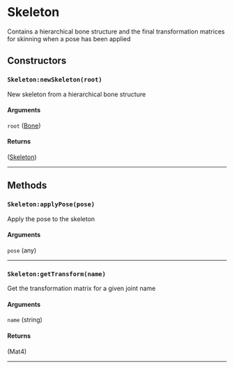 # Skeleton
Contains a hierarchical bone structure and the final transformation matrices for skinning when a pose has been applied
## Constructors
### `Skeleton:newSkeleton(root)`
New skeleton from a hierarchical bone structure
#### Arguments
`root` ([Bone](https://3dreamengine.github.io/3DreamEngine/docu/classes/bone)) 

#### Returns
([Skeleton](https://3dreamengine.github.io/3DreamEngine/docu/classes/skeleton)) 


_________________

## Methods
### `Skeleton:applyPose(pose)`
Apply the pose to the skeleton
#### Arguments
`pose` (any) 


_________________

### `Skeleton:getTransform(name)`
Get the transformation matrix for a given joint name
#### Arguments
`name` (string) 

#### Returns
(Mat4) 


_________________
